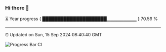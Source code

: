 ### Hi there 👋

⏳ Year progress { █████████████████████▁▁▁▁▁▁▁▁▁ } 70.59 %

---

⏰ Updated on Sun, 15 Sep 2024 08:40:40 GMT

![Progress Bar CI](https://github.com/IshwaranRudhara/GIT-ACTION/workflows/Progress%20Bar%20CI/badge.svg)
